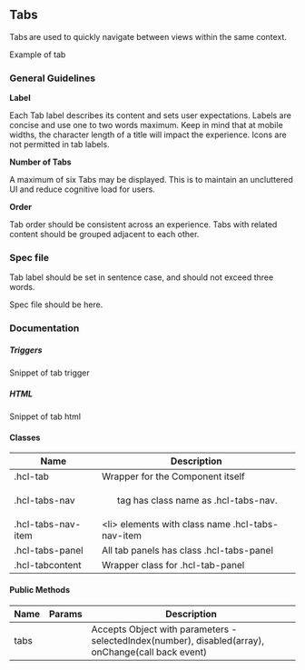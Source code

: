 ## Tabs

Tabs are used to quickly navigate between views within the same context.

Example of tab

### General Guidelines

__Label__ 

Each Tab label describes its content and sets user expectations. Labels are concise and use one to two words maximum. Keep in mind that at mobile widths, the character length of a title will impact the experience. Icons are not permitted in tab labels. 

 

__Number of Tabs__ 

A maximum of six Tabs may be displayed. This is to maintain an uncluttered UI and reduce cognitive load for users. 

 

__Order__ 

Tab order should be consistent across an experience. Tabs with related content should be grouped adjacent to each other. 

### Spec file

Tab label should be set in sentence case, and should not exceed three words. 

Spec file should be here.

### Documentation

##### Triggers

Snippet of tab trigger

##### HTML

Snippet of tab html

#### Classes

| Name                          | Description                                                       |
|-------------------------------|-------------------------------------------------------------------|
| .hcl-tab                      | Wrapper for the Component itself                                  |
| .hcl-tabs-nav                 | *<ul>* tag has class name as .hcl-tabs-nav.                       |
| .hcl-tabs-nav-item            | &lt;li&gt; elements with class name .hcl-tabs-nav-item            |
| .hcl-tabs-panel               | All tab panels has class .hcl-tabs-panel                          |
| .hcl-tabcontent               | Wrapper class for .hcl-tab-panel                                  |

#### Public Methods

| Name    | Params | Description                                                                                        |
|---------|--------|----------------------------------------------------------------------------------------------------|
| tabs    |        | Accepts Object with parameters - selectedIndex(number), disabled(array), onChange(call back event) |
